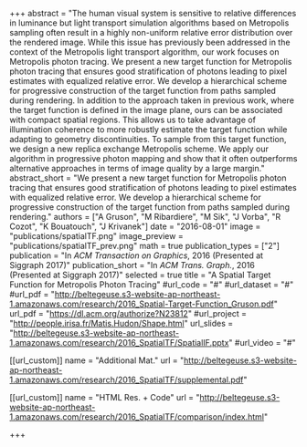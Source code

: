 +++
abstract = "The human visual system is sensitive to relative differences in luminance but light transport simulation algorithms based on Metropolis sampling often result in a highly non-uniform relative error distribution over the rendered image. While this issue has previously been addressed in the context of the Metropolis light transport algorithm, our work focuses on Metropolis photon tracing. We present a new target function for Metropolis photon tracing that ensures good stratification of photons leading to pixel estimates with equalized relative error. We develop a hierarchical scheme for progressive construction of the target function from paths sampled during rendering. In addition to the approach taken in previous work, where the target function is defined in the image plane, ours can be associated with compact spatial regions. This allows us to take advantage of illumination coherence to more robustly estimate the target function while adapting to geometry discontinuities. To sample from this target function, we design a new replica exchange Metropolis scheme. We apply our algorithm in progressive photon mapping and show that it often outperforms alternative approaches in terms of image quality by a large margin."
abstract_short = "We present a new target function for Metropolis photon tracing that ensures good stratification of photons leading to pixel estimates with equalized relative error. We develop a hierarchical scheme for progressive construction of the target function from paths sampled during rendering."
authors = ["A Gruson", "M Ribardiere", "M Sik", "J Vorba", "R Cozot", "K Bouatouch", "J Krivanek"]
date = "2016-08-01"
image = "publications/spatialTF.png"
image_preview = "publications/spatialTF_prev.png"
math = true
publication_types = ["2"]
publication = "In *ACM Transaction on Graphics*, 2016 (Presented at Siggraph 2017)"
publication_short = "In *ACM Trans. Graph.*, 2016 (Presented at Siggraph 2017)"
selected = true
title = "A Spatial Target Function for Metropolis Photon Tracing"
#url_code = "#"
#url_dataset = "#"
#url_pdf = "http://beltegeuse.s3-website-ap-northeast-1.amazonaws.com/research/2016_Spatial-Target-Function_Gruson.pdf"
url_pdf = "https://dl.acm.org/authorize?N23812"
#url_project = "http://people.irisa.fr/Matis.Hudon/Shape.html"
url_slides = "http://beltegeuse.s3-website-ap-northeast-1.amazonaws.com/research/2016_SpatialTF/SpatialIF.pptx"
#url_video = "#"

[[url_custom]]
name = "Additional Mat."
url = "http://beltegeuse.s3-website-ap-northeast-1.amazonaws.com/research/2016_SpatialTF/supplemental.pdf"

[[url_custom]]
name = "HTML Res. + Code"
url = "http://beltegeuse.s3-website-ap-northeast-1.amazonaws.com/research/2016_SpatialTF/comparison/index.html"

+++
